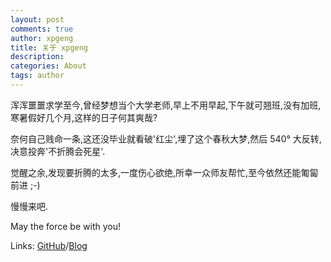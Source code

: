 ```yaml
---
layout: post
comments: true
author: xpgeng
title: 关于 xpgeng
description: 
categories: About
tags: author
---
```


浑浑噩噩求学至今,曾经梦想当个大学老师,早上不用早起,下午就可翘班,没有加班,寒暑假好几个月,这样的日子何其爽哉?

<!--more-->

奈何自己贱命一条,这还没毕业就看破'红尘',埋了这个春秋大梦,然后 540° 大反转,决意投奔'不折腾会死星'. 

觉醒之余,发现要折腾的太多,一度伤心欲绝,所幸一众师友帮忙,至今依然还能匍匐前进 ;-)

慢慢来吧. 

May the force be with you!

Links: [GitHub](https://github.com/xpgeng)/[Blog](http://xpgeng.me/) 



